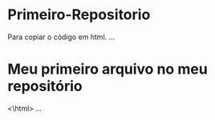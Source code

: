# Primeiro-Repositorio

Para copiar o código em html.
...
<html>
      <h1> Meu primeiro arquivo no meu repositório</h1>
<\html>
...
